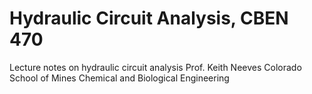 # Hydraulic Circuit Analysis, CBEN 470

Lecture notes on hydraulic circuit analysis
Prof. Keith Neeves
Colorado School of Mines
Chemical and Biological Engineering


